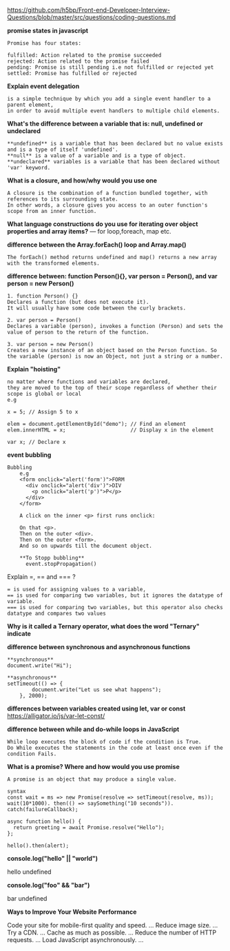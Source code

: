 https://github.com/h5bp/Front-end-Developer-Interview-Questions/blob/master/src/questions/coding-questions.md

<script>
    ```
    1) Program to count all string indivivual character count and it's substraction of upper case and lower case 
    
    var x = "aaaAAAAAbbbBBbCCCCCccDDDDeeeeeEEEEE";
    arr = {a:'A',b:'B',c:'C',d:'D',e:'E',f:'F',g:'G',h:'H','i':'I'};
    var newcount = [];
    for(var index in arr){
        var indexEle = new RegExp(index, "g");
        var str = new RegExp(arr[index], "g");
        var cap = x.match(str)||[].length;
        var lower = x.match(indexEle)||[].length;
        if(typeof lower.length != 'undefined'){ 
            lower = lower.length;
        }else{
            lower = 0;
        }
        newcount[arr[index]+"-"+index] = parseInt(cap.length) - parseInt(lower);
    }
    console.log(newcount);
    
    **ans**:[A-a: 2,B-b: -2,C-c: 3,D-d: 4,E-e: 0,F-f: NaN,G-g: NaN,H-h: NaN,I-i: NaN]
    
    2)
    var x= 10;
    function name(){
        console.log(x);
        var x=5;
    }
    name();
    
    **ans**: undefined
    
    3)console.log("test"+6+16);
     console.log(6+16+"test");
    **ans**: 
            test616 
            22test
    
    4)var promise = new Promise(function(resolve, reject){
                        reject();
                    });
                    promise.then(function(val){
                        console.log("success 1");
                    });
    
    **ans**: Uncaught (in promise) undefined
    
    var promise = new Promise(function(resolve, reject){
                    resolve();
                });
                promise.then(function(val){
                    console.log("success 1");
                });
    **ans**: success 1

    
    
    ```
</script>



**promise states in javascript**
```
Promise has four states:

fulfilled: Action related to the promise succeeded
rejected: Action related to the promise failed
pending: Promise is still pending i.e not fulfilled or rejected yet
settled: Promise has fulfilled or rejected

```

**Explain event delegation**
```
is a simple technique by which you add a single event handler to a parent element,
in order to avoid multiple event handlers to multiple child elements.
```
**What's the difference between a variable that is: null, undefined or undeclared**
```
**undefined** is a variable that has been declared but no value exists and is a type of itself 'undefined'.
**null** is a value of a variable and is a type of object.
**undeclared** variables is a variable that has been declared without 'var' keyword.
```
**What is a closure, and how/why would you use one**
```
A closure is the combination of a function bundled together, with references to its surrounding state. 
In other words, a closure gives you access to an outer function's scope from an inner function.
```
**What language constructions do you use for iterating over object properties and array items?** — for loop,foreach, map etc.

**difference between the Array.forEach() loop and Array.map()**
```
The forEach() method returns undefined and map() returns a new array with the transformed elements.
```
**difference between: function Person(){}, var person = Person(), and var person = new Person()**
```
1. function Person() {}
Declares a function (but does not execute it).
It will usually have some code between the curly brackets.

2. var person = Person()
Declares a variable (person), invokes a function (Person) and sets the value of person to the return of the function.

3. var person = new Person()
Creates a new instance of an object based on the Person function. So the variable (person) is now an Object, not just a string or a number.
```
**Explain "hoisting"**
```
no matter where functions and variables are declared, 
they are moved to the top of their scope regardless of whether their scope is global or local
e.g

x = 5; // Assign 5 to x

elem = document.getElementById("demo"); // Find an element
elem.innerHTML = x;                     // Display x in the element

var x; // Declare x

```
**event bubbling**
```
Bubbling 
    e.g
    <form onclick="alert('form')">FORM
      <div onclick="alert('div')">DIV
        <p onclick="alert('p')">P</p>
      </div>
    </form>

    A click on the inner <p> first runs onclick:

    On that <p>.
    Then on the outer <div>.
    Then on the outer <form>.
    And so on upwards till the document object.

    **To Stopp bubbling**
      event.stopPropagation()
```
Explain =, == and === ?
```
= is used for assigning values to a variable, 
== is used for comparing two variables, but it ignores the datatype of variable.
=== is used for comparing two variables, but this operator also checks datatype and compares two values
```
**Why is it called a Ternary operator, what does the word "Ternary" indicate**

**difference between synchronous and asynchronous functions**
```
**synchronous** 
document.write("Hi");

**asynchronous**
setTimeout(() => {
        document.write("Let us see what happens");
    }, 2000);
```
**differences between variables created using let, var or const**
https://alligator.io/js/var-let-const/

**difference between while and do-while loops in JavaScript**
```
While loop executes the block of code if the condition is True.
Do While executes the statements in the code at least once even if the condition Fails.
```

**What is a promise? Where and how would you use promise**
```
A promise is an object that may produce a single value.

syntax
const wait = ms => new Promise(resolve => setTimeout(resolve, ms)); 
wait(10*1000). then(() => saySomething("10 seconds")). catch(failureCallback); 

async function hello() {
  return greeting = await Promise.resolve("Hello");
};

hello().then(alert);

```

**console.log("hello" || "world")**

hello
undefined

**console.log("foo" && "bar")**

bar
undefined



**Ways to Improve Your Website Performance**

Code your site for mobile-first quality and speed. ...
Reduce image size. ...
Try a CDN. ...
Cache as much as possible. ...
Reduce the number of HTTP requests. ...
Load JavaScript asynchronously. ...
